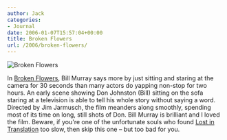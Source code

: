```yaml
---
author: Jack
categories:
- Journal
date: 2006-01-07T15:57:04+00:00
title: Broken Flowers
url: /2006/broken-flowers/
---
```


![Broken Flowers](/files/brokenflowers.jpg) 

In [Broken Flowers](http://www.rottentomatoes.com/m/broken_flowers/), Bill Murray says more by just sitting and staring at the camera for 30 seconds than many actors do yapping non-stop for two hours. An early scene showing Don Johnston (Bill) sitting on the sofa staring at a television is able to tell his whole story without saying a word. Directed by Jim Jarmusch, the film meanders along smoothly, spending most of its time on long, still shots of Don. Bill Murray is brilliant and I loved the film. Beware, if you're one of the unfortunate souls who found [Lost in Translation](http://www.rottentomatoes.com/m/lost\_in\_translation/) too slow, then skip this one &#8211; but too bad for you.

